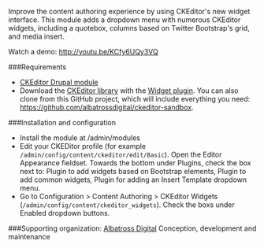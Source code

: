 Improve the content authoring experience by using CKEditor's new widget interface.
This module adds a dropdown menu with numerous CKEditor widgets, including a quotebox, columns based on Twitter Bootstrap's grid, and media insert.

Watch a demo:
http://youtu.be/KCfy6UQy3VQ

###Requirements
* [CKEditor Drupal module](http://drupal.org/project/ckeditor)
* Download the [CKEditor library](http://ckeditor.com/download) with the [Widget plugin](http://ckeditor.com/addon/widget).  You can also clone from this GitHub project, which will include everything you need: https://github.com/albatrossdigital/ckeditor-sandbox.

###Installation and configuration
* Install the module at /admin/modules
* Edit your CKEDitor profile (for example `/admin/config/content/ckeditor/edit/Basic`). Open the Editor Appearance fieldset. Towards the bottom under Plugins, check the box next to: Plugin to add widgets based on Bootstrap elements, Plugin to add common widgets, Plugin for adding an Insert Template dropdown menu.
* Go to Configuration > Content Authoring > CKEditor Widgets (`/admin/config/content/ckeditor_widgets`). Check the boxs under Enabled dropdown buttons.

###Supporting organization: 
[Albatross Digital](http://albatrossdigital.com)
Conception, development and maintenance